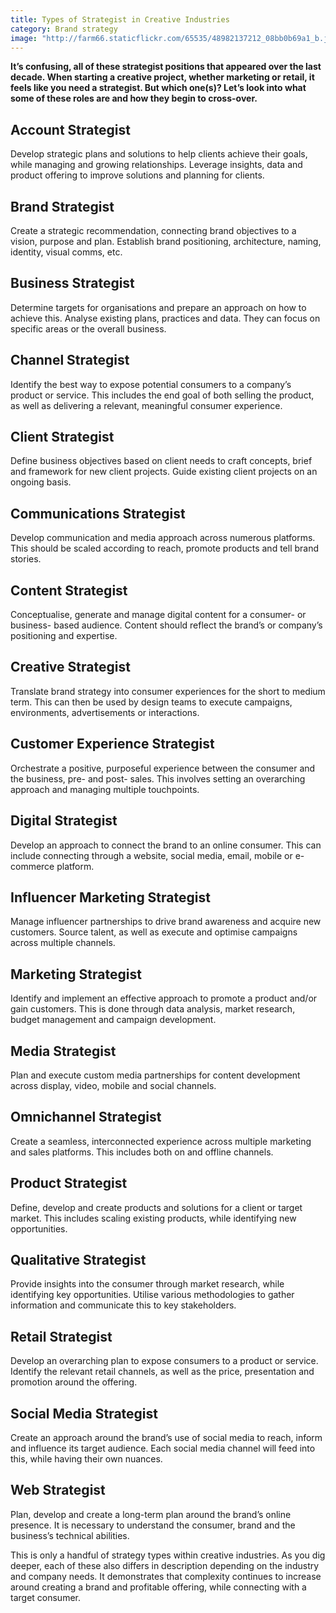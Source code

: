 ```yaml
---
title: Types of Strategist in Creative Industries
category: Brand strategy
image: "http://farm66.staticflickr.com/65535/48982137212_08bb0b69a1_b.jpg"
---
```


**It’s confusing, all of these strategist positions that appeared over the last decade. When starting a creative project, whether marketing or retail, it feels like you need a strategist. But which one(s)? Let’s look into what some of these roles are and how they begin to cross-over.** 

## Account Strategist 
Develop strategic plans and solutions to help clients achieve their goals, while managing and growing relationships. Leverage insights, data and product offering to improve solutions and planning for clients.

## Brand Strategist 
Create a strategic recommendation, connecting brand objectives to a vision, purpose and plan. Establish brand positioning, architecture, naming, identity, visual comms, etc.
 
## Business Strategist 
Determine targets for organisations and prepare an approach on how to achieve this. Analyse existing plans, practices and data. They can focus on specific areas or the overall business. 

## Channel Strategist 
Identify the best way to expose potential consumers to a company’s product or service. This includes the end goal of both selling the product, as well as delivering a relevant, meaningful consumer experience. 

## Client Strategist 
Define business objectives based on client needs to craft concepts, brief and framework for new client projects. Guide existing client projects on an ongoing basis.

## Communications Strategist 
Develop communication and media approach across numerous platforms. This should be scaled according to reach, promote products and tell brand stories.

## Content Strategist
Conceptualise, generate and manage digital content for a consumer- or business- based audience. Content should reflect the brand’s or company’s positioning and expertise. 

## Creative Strategist
Translate brand strategy into consumer experiences for the short to medium term. This can then be used by design teams to execute campaigns, environments, advertisements or interactions.

## Customer Experience Strategist 
Orchestrate a positive, purposeful experience between the consumer and the business, pre- and post- sales. This involves setting an overarching approach and managing multiple touchpoints. 

## Digital Strategist
Develop an approach to connect the brand to an online consumer. This can include connecting through a website, social media, email, mobile or e-commerce platform.

## Influencer Marketing Strategist 
Manage influencer partnerships to drive brand awareness and acquire new customers. Source talent, as well as execute and optimise campaigns across multiple channels.

## Marketing Strategist
Identify and implement an effective approach to promote a product and/or gain customers. This is done through data analysis, market research, budget management and campaign development.

## Media Strategist
Plan and execute custom media partnerships for content development across display, video, mobile and social channels.

## Omnichannel Strategist 
Create a seamless, interconnected experience across multiple marketing and sales platforms. This includes both on and offline channels.

## Product Strategist 
Define, develop and create products and solutions for a client or target market. This includes scaling existing products, while identifying new opportunities.

## Qualitative Strategist 
Provide insights into the consumer through market research, while identifying key opportunities. Utilise various methodologies to gather information and communicate this to key stakeholders.

## Retail Strategist 
Develop an overarching plan to expose consumers to a product or service. Identify the relevant retail channels, as well as the price, presentation and promotion around the offering.

## Social Media Strategist 
Create an approach around the brand’s use of social media to reach, inform and influence its target audience. Each social media channel will feed into this, while having their own nuances. 

## Web Strategist 
Plan, develop and create a long-term plan around the brand’s online presence. It is necessary to understand the consumer, brand and the business’s technical abilities. 

This is only a handful of strategy types within creative industries. As you dig deeper, each of these also differs in description depending on the industry and company needs. It demonstrates that complexity continues to increase around creating a brand and profitable offering, while connecting with a target consumer.
